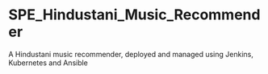 # SPE_Hindustani_Music_Recommender
A Hindustani music recommender, deployed and managed using Jenkins, Kubernetes and Ansible

